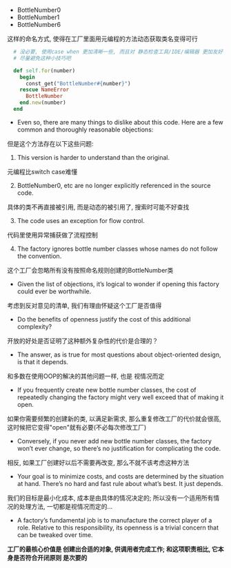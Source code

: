 + BottleNumber0
+ BottleNumber1
+ BottleNumber6

这样的命名方式, 使得在工厂里面用元编程的方法动态获取类名变得可行

```ruby
  # 没必要, 使用case when 更加清晰一些, 而且对 静态检查工具/IDE/编辑器 更加友好
  # 尽量避免这种小技巧吧

  def self.for(number)
    begin
      const_get("BottleNumber#{number}")
    rescue NameError
      BottleNumber
    end.new(number)
  end
```

+ Even so, there are many things to dislike about this code. Here are a few common and thoroughly reasonable objections:

但是这个方法存在以下这些问题:

1. This version is harder to understand than the original.

元编程比switch case难懂

2. BottleNumber0, etc are no longer explicitly referenced in the source code.

具体的类不再直接被引用, 而是动态的被引用了, 搜索时可能不好查找

3. The code uses an exception for flow control.

代码里使用异常捕获做了流程控制

4. The factory ignores bottle number classes whose names do not follow the convention.

这个工厂会忽略所有没有按照命名规则创建的BottleNumber类

+ Given the list of objections, it’s logical to wonder if opening this factory could ever be worthwhile.

考虑到反对意见的清单, 我们有理由怀疑这个工厂是否值得

+ Do the benefits of openness justify the cost of this additional complexity?

开放的好处是否证明了这种额外复杂性的代价是合理的？

+ The answer, as is true for most questions about object-oriented design, is that it depends.

和多数在使用OOP的解决的其他问题一样, 也是 视情况而定

+ If you frequently create new bottle number classes, the cost of repeatedly changing the factory might very well exceed that of making it open.

如果你需要频繁的创建新的类, 以满足新需求, 那么重复修改工厂的代价就会很高, 这时候把它变得"open"就有必要(不必每次修改工厂)

+ Conversely, if you never add new bottle number classes, the factory won’t ever change, so there’s no justification for complicating the code.

相反, 如果工厂创建好以后不需要再改变, 那么不就不该考虑这种方法

+ Your goal is to minimize costs, and costs are determined by the situation at hand. There’s no hard and fast rule about what’s best. It just depends.

我们的目标是最小化成本, 成本是由具体的情况决定的; 所以没有一个适用所有情况的处理方法, 一切都是视情况而定的...

+ A factory’s fundamental job is to manufacture the correct player of a role. Relative to this responsibility, its openness is a trivial concern that can be tweaked over time.

**工厂的最核心价值是 创建出合适的对象, 供调用者完成工作; 和这项职责相比, 它本身是否符合开闭原则 是次要的**
